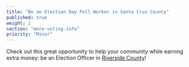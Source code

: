 ```yaml
---
title: "Be an Election Day Poll Worker in Santa Cruz County"
published: true
weight: 2
section: "more-voting-info"
priority: "Minor"
---
```


Check out this great opportunity to help your community while earning extra money: be an Election Officer in [Riverside County](https://www.voteinfo.net/EOapp.asp)!  
